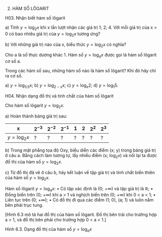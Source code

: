 2. HÀM SỐ LÔGARIT

H03. Nhận biết hàm số lôgarit

a) Tính $y = \log_2 x$ khi x lần lượt nhận các giá trị 1; 2; 4. Với mỗi giá trị của x > 0 có bao nhiêu giá trị của $y = \log_2 x$ tương ứng?

b) Với những giá trị nào của x, biểu thức $y = \log_2 x$ có nghĩa?

Cho a là số thực dương khác 1.
Hàm số $y = \log_a x$ được gọi là hàm số lôgarit cơ số a.

Trong các hàm số sau, những hàm số nào là hàm số lôgarit? Khi đó hãy chỉ ra cơ số.

a) $y = \log_{1/3} x$;     b) $y = \log_{2-x} x$;     c) $y = \log_x 2$;     d) $y = \log_1 5$.

H04. Nhận dạng đồ thị và tính chất của hàm số lôgarit

Cho hàm số lôgarit $y = \log_2 x$.

a) Hoàn thành bảng giá trị sau:

| x | $2^{-3}$ | $2^{-2}$ | $2^{-1}$ | 1 | 2 | $2^2$ | $2^3$ |
|---|----------|----------|----------|---|---|-------|-------|
| $y = \log_2 x$ | ? | ? | ? | ? | ? | ? | ? |

b) Trong mặt phẳng tọa độ Oxy, biểu diễn các điểm (x; y) trong bảng giá trị ở câu a. Bằng cách làm tương tự, lấy nhiều điểm (x; $\log_2 x$) và nối lại ta được đồ thị của hàm số $y = \log_2 x$.

c) Từ đồ thị đã vẽ ở câu b, hãy kết luận về tập giá trị và tính chất biến thiên của hàm số $y = \log_2 x$.

Hàm số lôgarit $y = \log_a x$:
• Có tập xác định là (0; +∞) và tập giá trị là $\mathbb{R}$;
• Đồng biến trên (0; +∞) khi a > 1 và nghịch biến trên (0; +∞) khi 0 < a < 1;
• Liên tục trên (0; +∞);
• Có đồ thị đi qua các điểm (1; 0), (a; 1) và luôn nằm bên phải trục tung.

[Hình 6.3 mô tả hai đồ thị của hàm số lôgarit. Đồ thị bên trái cho trường hợp a > 1, và đồ thị bên phải cho trường hợp 0 < a < 1.]

Hình 6.3. Dạng đồ thị của hàm số $y = \log_a x$